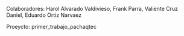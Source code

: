 Colaboradores:
Harol Alvarado Valdivieso, Frank Parra, Valiente Cruz Daniel, Eduardo Ortiz Narvaez

Proeycto: primer_trabajo_pachaqtec
